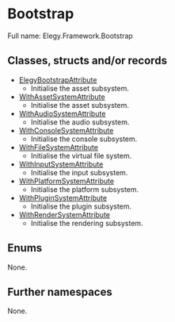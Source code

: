 ﻿
# Bootstrap

Full name: Elegy.Framework.Bootstrap

## Classes, structs and/or records

* [ElegyBootstrapAttribute](ElegyBootstrapAttribute.md)
  * Initialise the asset subsystem. 
* [WithAssetSystemAttribute](WithAssetSystemAttribute.md)
  * Initialise the asset subsystem. 
* [WithAudioSystemAttribute](WithAudioSystemAttribute.md)
  * Initialise the audio subsystem. 
* [WithConsoleSystemAttribute](WithConsoleSystemAttribute.md)
  * Initialise the console subsystem. 
* [WithFileSystemAttribute](WithFileSystemAttribute.md)
  * Initialise the virtual file system. 
* [WithInputSystemAttribute](WithInputSystemAttribute.md)
  * Initialise the input subsystem. 
* [WithPlatformSystemAttribute](WithPlatformSystemAttribute.md)
  * Initialise the platform subsystem. 
* [WithPluginSystemAttribute](WithPluginSystemAttribute.md)
  * Initialise the plugin subsystem. 
* [WithRenderSystemAttribute](WithRenderSystemAttribute.md)
  * Initialise the rendering subsystem. 

## Enums

None.

## Further namespaces

None.

